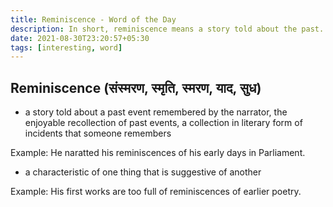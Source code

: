 ```yaml
---
title: Reminiscence - Word of the Day
description: In short, reminiscence means a story told about the past.
date: 2021-08-30T23:20:57+05:30
tags: [interesting, word]
---
```


## Reminiscence (संस्मरण, स्मृति, स्मरण, याद, सुध)

- a story told about a past event remembered by the narrator, the enjoyable recollection of past events, a collection in literary form of incidents that someone remembers

Example: He naratted his reminiscences of his early days in Parliament.

- a characteristic of one thing that is suggestive of another

Example: His first works are too full of reminiscences of earlier poetry.